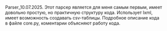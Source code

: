 Parser_10.07.2025.
Этот парсер является для меня самым первым, имеет довольно простую, но практичную структуру кода. Использует lxml, имеет возможность создавать csv-таблицы. Подробное описание кода в файле core.py, коментарии объясняют работу кода.
